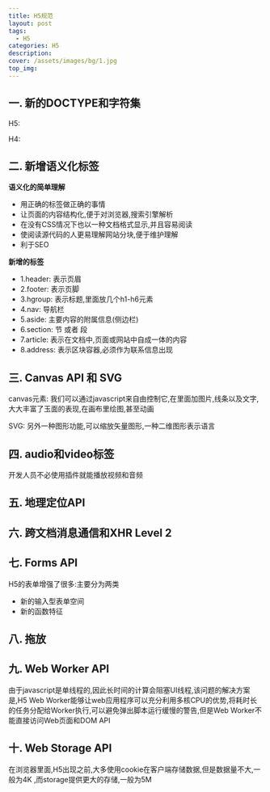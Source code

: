 ```yaml
---
title: H5规范
layout: post
tags: 
  - H5
categories: H5
description: 
cover: /assets/images/bg/1.jpg
top_img: 
---
```


## 一. 新的DOCTYPE和字符集

H5: <!DOCTYPE HTML>

H4: <!DOCTYPE html PUBLIC "-//W3C//DTD HTML 4.01//EN" "http://www.w3.org/TR/html4/strict.dtd">


## 二. 新增语义化标签

**语义化的简单理解**

- 用正确的标签做正确的事情
- 让页面的内容结构化,便于对浏览器,搜索引擎解析
- 在没有CSS情况下也以一种文档格式显示,并且容易阅读
- 使阅读源代码的人更易理解网站分块,便于维护理解
- 利于SEO

**新增的标签**

- 1.header: 表示页眉
- 2.footer: 表示页脚
- 3.hgroup: 表示标题,里面放几个h1-h6元素
- 4.nav: 导航栏
- 5.aside: 主要内容的附属信息(侧边栏)
- 6.section: 节 或者 段
- 7.article: 表示在文档中,页面或网站中自成一体的内容
- 8.address: 表示区块容器,必须作为联系信息出现


## 三. Canvas API 和 SVG

canvas元素: 我们可以通过javascript来自由控制它,在里面加图片,线条以及文字,大大丰富了玉面的表现,在画布里绘图,甚至动画

SVG: 另外一种图形功能,可以缩放矢量图形,一种二维图形表示语言


## 四. audio和video标签

开发人员不必使用插件就能播放视频和音频


## 五. 地理定位API


## 六. 跨文档消息通信和XHR Level 2


## 七. Forms API

H5的表单增强了很多:主要分为两类

- 新的输入型表单空间
- 新的函数特征


## 八. 拖放


## 九. Web Worker API

由于javascript是单线程的,因此长时间的计算会阻塞UI线程,该问题的解决方案是,H5 Web Worker能够让web应用程序可以充分利用多核CPU的优势,将耗时长的任务分配给Worker执行,可以避免弹出脚本运行缓慢的警告,但是Web Worker不能直接访问Web页面和DOM API


## 十. Web Storage API

在浏览器里面,H5出现之前,大多使用cookie在客户端存储数据,但是数据量不大,一般为4K ,而storage提供更大的存储,一般为5M